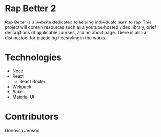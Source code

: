 # Rap Better 2
Rap Better is a website dedicated to helping individuals learn to rap. This project will contain resources such as a youtube-hosted video library, brief descriptions of applicable courses, and an about page. There is also a distinct tool for practicing freestyling in the works.

# Technologies
 - Node
 - React
    - React Router
 - Webpack
 - Babel
 - Material UI

 # Contributors 

 Donovon Jenson
